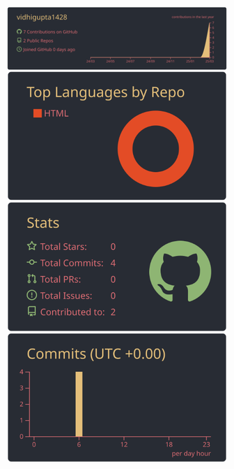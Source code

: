 ![](https://raw.githubusercontent.com/vidhigupta1428/vidhigupta1428/master/profile-summary-card-output/onedark/0-profile-details.svg)
![](https://raw.githubusercontent.com/vidhigupta1428/vidhigupta1428/master/profile-summary-card-output/onedark/1-repos-per-language.svg)
![](https://raw.githubusercontent.com/vidhigupta1428/vidhigupta1428/master/profile-summary-card-output/onedark/3-stats.svg)
![](https://raw.githubusercontent.com/vidhigupta1428/vidhigupta1428/master/profile-summary-card-output/onedark/4-productive-time.svg)
